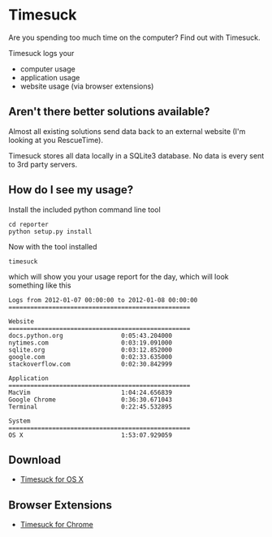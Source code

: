 # Timesuck 

Are you spending too much time on the computer? Find out with Timesuck. 

Timesuck logs your

- computer usage
- application usage
- website usage (via browser extensions)

## Aren't there better solutions available?

Almost all existing solutions send data back to an external website (I'm looking at you RescueTime). 

Timesuck stores all data locally in a SQLite3 database. No data is every sent to 3rd party servers.

## How do I see my usage?

Install the included python command line tool

    cd reporter
    python setup.py install

Now with the tool installed

    timesuck

which will show you your usage report for the day, which will look something like this

    Logs from 2012-01-07 00:00:00 to 2012-01-08 00:00:00
    ==================================================

    Website
    ==================================================
    docs.python.org                0:05:43.204000
    nytimes.com                    0:03:19.091000
    sqlite.org                     0:03:12.852000
    google.com                     0:02:33.635000
    stackoverflow.com              0:02:30.842999

    Application
    ==================================================
    MacVim                         1:04:24.656839
    Google Chrome                  0:36:30.671043
    Terminal                       0:22:45.532895

    System
    ==================================================
    OS X                           1:53:07.929059

## Download

- [Timesuck for OS X](https://github.com/downloads/derferman/timesuck/Timesuck.zip)

## Browser Extensions

- [Timesuck for Chrome](https://github.com/downloads/derferman/timesuck/timesuck_chrome_v0.1.crx)
